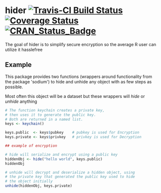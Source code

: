 # hider [![Travis-CI Build Status](https://travis-ci.org/bfatemi/hider.svg?branch=master)](https://travis-ci.org/bfatemi/hider) [![Coverage Status](https://img.shields.io/coveralls/bfatemi/hider.svg)](https://coveralls.io/r/bfatemi/hider?branch=master) [![CRAN_Status_Badge](http://www.r-pkg.org/badges/version/hider)](https://cran.r-project.org/package=hider)

The goal of hider is to simplify secure encryption so the average R user can utilize it hasslefree

## Example 

This package provides two functions (wrappers around functionality from the package 'sodium') to hide and unhide any object with as few steps as possible.

Most often this object will be a dataset but these wrappers will *hide* or *unhide* anything

```R
# The function keychain creates a private key,
# then uses it to generate the public key.
# Both are returned in a named list.
keys <- keychain()

keys.public  <- keys$pubkey    # pubkey is used for Encryption
keys.private <- keys$privkey   # privkey is used for Decryption

## example of encryption

# hide will serialize and encrypt using a public key
hiddenObj <- hide("hello world", keys.public)
hiddenObj

# unhide will decrypt and deserialize a hidden object, using 
# the private key that generated the public key used to hide 
# the object initially
unhide(hiddenObj, keys.private)

```
